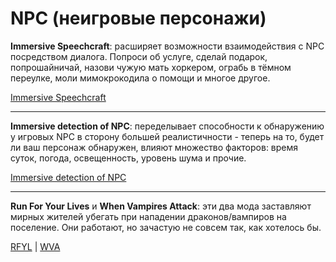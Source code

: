 # NPC (неигровые персонажи)

**Immersive Speechcraft**: расширяет возможности взаимодействия с NPC посредством диалога. Попроси об услуге, сделай подарок, попрошайничай, назови чужую мать хоркером, ограбь в тёмном переулке, моли мимокрокодила о помощи и многое другое.

[Immersive Speechcraft](http://www.nexusmods.com/skyrim/mods/63874/)

------

**Immersive detection of NPC**: переделывает способности к обнаружению у игровых NPC в сторону большей реалистичности - теперь на то, будет ли ваш персонаж обнаружен, влияют множество факторов: время суток, погода, освещенность, уровень шума и прочие.

[Immersive detection of NPC](http://www.nexusmods.com/skyrim/mods/61255/)

------

**Run For Your Lives** и **When Vampires Attack**: эти два мода заставляют мирных жителей убегать при нападении драконов/вампиров на поселение. Они работают, но зачастую не совсем так, как хотелось бы.

[RFYL](http://www.nexusmods.com/skyrim/mods/23906/) | [WVA](http://www.nexusmods.com/skyrim/mods/28235/)

